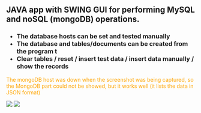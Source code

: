 <h2> JAVA app with SWING GUI for performing MySQL and noSQL (mongoDB) operations. </h2>

<h3>
  <ul>
    <li>The database hosts can be set and tested manually</li>
    <li>The database and tables/documents  can be created from the program t</li>
    <li>Clear tables / reset / insert test data / insert data manually / show the records</li>
  </ul>
</h3>
<p style="color: orange">The mongoDB host was down when the screenshot was being captured, so the MongoDB part could not be showed, but it works well (it lists the data in JSON format) </p>
<img src="https://github.com/krisztiankarolyi/dbProjekt/assets/145534392/1a2d411b-e28e-42ba-89ec-6202a71a229e">
<img src="https://github.com/krisztiankarolyi/dbProjekt/assets/145534392/d068975d-a382-4138-879f-d15272aecd79">



